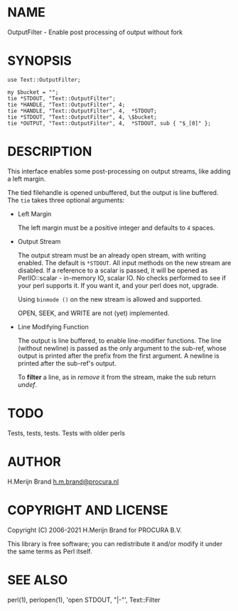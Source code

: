 # NAME

OutputFilter - Enable post processing of output without fork

# SYNOPSIS

    use Text::OutputFilter;

    my $bucket = "";
    tie *STDOUT, "Text::OutputFilter";
    tie *HANDLE, "Text::OutputFilter", 4;
    tie *HANDLE, "Text::OutputFilter", 4,  *STDOUT;
    tie *STDOUT, "Text::OutputFilter", 4, \$bucket;
    tie *OUTPUT, "Text::OutputFilter", 4,  *STDOUT, sub { "$_[0]" };

# DESCRIPTION

This interface enables some post-processing on output streams,
like adding a left margin.

The tied filehandle is opened unbuffered, but the output is line
buffered. The `tie` takes three optional arguments:

- Left Margin

    The left margin must be a positive integer and defaults to `4` spaces.

- Output Stream

    The output stream must be an already open stream, with writing
    enabled. The default is `*STDOUT`. All input methods on the new
    stream are disabled. If a reference to a scalar is passed, it will
    be opened as PerlIO::scalar - in-memory IO, scalar IO. No checks
    performed to see if your perl supports it. If you want it, and your
    perl does not, upgrade.

    Using `binmode ()` on the new stream is allowed and supported.

    OPEN, SEEK, and WRITE are not (yet) implemented.

- Line Modifying Function

    The output is line buffered, to enable line-modifier functions.
    The line (without newline) is passed as the only argument to the
    sub-ref, whose output is printed after the prefix from the first
    argument. A newline is printed after the sub-ref's output.

    To **filter** a line, as in _remove_ it from the stream, make the
    sub return _undef_.

# TODO

Tests, tests, tests.
Tests with older perls

# AUTHOR

H.Merijn Brand <h.m.brand@procura.nl>

# COPYRIGHT AND LICENSE

Copyright (C) 2006-2021 H.Merijn Brand for PROCURA B.V.

This library is free software; you can redistribute it and/or modify
it under the same terms as Perl itself. 

# SEE ALSO

perl(1), perlopen(1), 'open STDOUT, "|-"', Text::Filter
